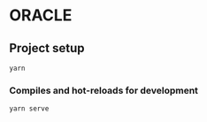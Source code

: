 # ORACLE

## Project setup
```
yarn
```

### Compiles and hot-reloads for development
```
yarn serve
```
